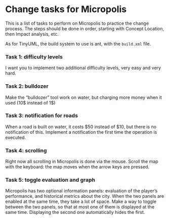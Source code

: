 # Change tasks for Micropolis

This is a list of tasks to perform on Micropolis to practice the change process. The steps should be done in order, starting with Concept Location, then Impact analysis, etc.

As for TinyUML, the build system to use is ant, with the `build.xml` file.


### Task 1: difficulty levels
I want you to implement two additional difficulty levels, very easy and very hard. 

### Task 2: bulldozer
Make the “bulldozer” tool work on water, but charging more money when it used (10$ instead of 1$)

### Task 3: notification for roads
When a road is built on water, it costs $50 instead of $10, but there is no notification of this. Implement a notification the first time the operation is executed.

### Task 4: scrolling
Right now all scrolling in Micropolis is done via the mouse.
Scroll the map with the keyboard: the map moves when the arrow keys are pressed.

### Task 5: toggle evaluation and graph
Micropolis has two optional information panels: evaluation of the player’s performance, and historical metrics about the city.
When the two panels are enabled at the same time, they take a lot of space. Make a way to toggle between the two panels, so that at most one of them is displayed at the same time. Displaying the second one automatically hides the first.